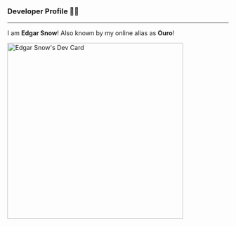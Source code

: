 ### Developer Profile 👨‍💻
---
I am **Edgar Snow**! Also known by my online alias as **Ouro**!

<a href="https://app.daily.dev/ouro"><img src="https://api.daily.dev/devcards/d169f99fd5f4462db77acd366df36dfa.png?r=2l5" width="400" alt="Edgar Snow's Dev Card"/></a>
<!--
**EdgarSnow75/EdgarSnow75** is a ✨ _special_ ✨ repository because its `README.md` (this file) appears on your GitHub profile.

Here are some ideas to get you started:

- 🔭 I’m currently working on ...
- 🌱 I’m currently learning ...
- 👯 I’m looking to collaborate on ...
- 🤔 I’m looking for help with ...
- 💬 Ask me about ...
- 📫 How to reach me: ...
- 😄 Pronouns: ...
- ⚡ Fun fact: ...
-->
